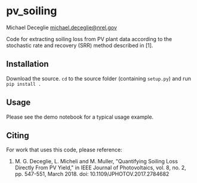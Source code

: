 pv_soiling
==================
Michael Deceglie
michael.deceglie@nrel.gov

Code for extracting soiling loss from PV plant data according to the stochastic rate and recovery (SRR) method described in [1].

## Installation
Download the source. `cd` to the source folder (containing `setup.py`) and run `pip install .`

## Usage

Please see the demo notebook for a typical usage example.

## Citing

For work that uses this code, please reference:  
1.  M. G. Deceglie, L. Micheli and M. Muller, "Quantifying Soiling Loss Directly From PV Yield," in IEEE Journal of Photovoltaics, vol. 8, no. 2, pp. 547-551, March 2018.
doi: 10.1109/JPHOTOV.2017.2784682
